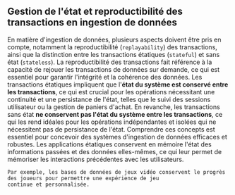 ## Gestion de l'état et reproductibilité des transactions en ingestion de données
En matière d'ingestion de données, plusieurs aspects doivent être pris en compte, notamment la reproductibilité (`replayability`) 
des transactions, ainsi que la distinction entre les transactions étatiques (`stateful`) et sans état (`stateless`). 
La reproductibilité des transactions fait référence à la capacité de rejouer les transactions de données sur demande, 
ce qui est essentiel pour garantir l'intégrité et la cohérence des données. Les transactions étatiques impliquent que 
l'**état du système est conservé entre les transactions**, ce qui est crucial pour les opérations nécessitant une continuité 
et une persistance de l'état, telles que le suivi des sessions utilisateur ou la gestion de paniers d'achat. 
En revanche, les transactions sans état **ne conservent pas l'état du système entre les transactions**, ce qui les rend 
idéales pour les opérations indépendantes et isolées qui ne nécessitent pas de persistance de l'état. 
Comprendre ces concepts est essentiel pour concevoir des systèmes d'ingestion de données efficaces et robustes. Les 
applications étatiques conservent en mémoire l'état des informations passées et des données elles-mêmes, ce qui leur 
permet de mémoriser les interactions précédentes avec les utilisateurs. 
```
Par exemple, les bases de données de jeux vidéo conservent le progrès des joueurs pour permettre une expérience de jeu 
continue et personnalisée.
```
